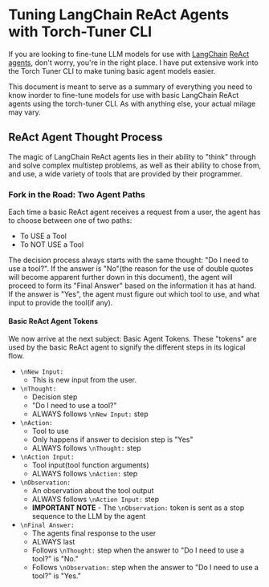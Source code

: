 # Tuning LangChain ReAct Agents with Torch-Tuner CLI

If you are looking to fine-tune LLM models for use with [LangChain](https://www.langchain.com/) 
[ReAct agents](https://python.langchain.com/v0.1/docs/modules/agents/agent_types/react/),
don't worry, you're in the right place. I have put extensive work into the
Torch Tuner CLI to make tuning basic agent models easier. 

This document is meant to serve as a summary of everything you need to 
know inorder to fine-tune models for use with basic LangChain ReAct agents using the torch-tuner CLI.
As with anything else, your actual milage may vary.

## ReAct Agent Thought Process

The magic of LangChain ReAct agents lies in their ability to "think" 
through and solve complex multistep problems, as well as their ability
to chose from, and use, a wide variety of tools that are provided by their
programmer.

### Fork in the Road: Two Agent Paths

Each time a basic ReAct agent receives a request from a user,
the agent has to choose between one of two paths:

- To USE a Tool
- To NOT USE a Tool

The decision process always starts with the same thought: "Do I need to use a tool?".
If the answer is "No"(the reason for the use of double quotes will become apparent further down in this document),
the agent will proceed to form its "Final Answer" based on
the information it has at hand. If the answer is "Yes", the agent must figure out
which tool to use, and what input to provide the tool(if any).

#### Basic ReAct Agent Tokens

We now arrive at the next subject: Basic Agent Tokens. These "tokens" are used
by the basic ReAct agent to signify the different steps in its logical flow.

 - `\nNew Input:`
   - This is new input from the user.
 - `\nThought:`
   - Decision step
   - "Do I need to use a tool?"
   - ALWAYS follows `\nNew Input:` step
 - `\nAction:`
   - Tool to use 
   - Only happens if answer to decision step is "Yes"
   - ALWAYS follows `\nThought:` step
 - `\nAction Input:`
   - Tool input(tool function arguments)
   - ALWAYS follows `\nAction:` step
 - `\nObservation:`
   - An observation about the tool output
   - ALWAYS follows `\nAction Input:` step
   - **IMPORTANT NOTE** - The `\nObservation:` token is sent as a stop sequence to the LLM by the agent
 - `\nFinal Answer:`
   - The agents final response to the user
   - ALWAYS last
   - Follows `\nThought:` step when the answer to "Do I need to use a tool?" is "No."
   - Follows `\nObservation:` step when the answer to "Do I need to use a tool?" is "Yes."